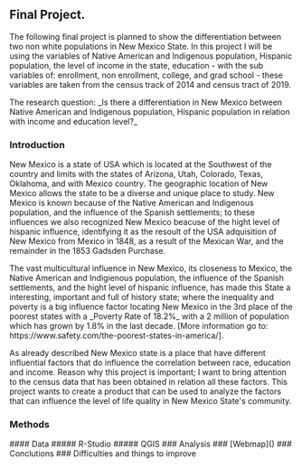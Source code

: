 ## Final Project.
<p> The following final project is planned to show the differentiation between two non white populations in New Mexico State. In this project I will be using the variables of Native American and Indigenous population, Hispanic population, the level of income in the state, education - with the sub variables of: enrollment, non enrollment, college, and grad school - these variables are taken from the census track of 2014 and census tract of 2019.</p>
<p> The research question: _Is there a differentiation in New Mexico between Native American and Indigenous population, Hispanic population in relation with income and education level?_ </p>  </p> </p> </p>

 ### Introduction 
 
 
 <p> New Mexico is a state of USA which is located at the Southwest of the country and limits with the states of Arizona, Utah, Colorado, Texas, Oklahoma, and with Mexico country. The geographic location of New Mexico allows the state to be a diverse and unique place to study. New Mexico is known because of the Native American and Indigenous population, and the influence of the Spanish settlements; to these influences we also recognized New Mexico beacuse of the hight level of hispanic influence, identifying it as the resoult of the USA adquisition of New Mexico from Mexico in 1848, as a result of the Mexican War, and the remainder in the 1853 Gadsden Purchase.</p>
 
 <p> The vast multicultural influence in New Mexico, its closeness to Mexico, the Native American and Indigienous population, the influence of the Spanish settlements, and the hight level of hispanic influence, has made this State a interesting, important and full of history state; where the inequality and poverty is a big influence factor locating New Mexico in the 3rd place of the poorest states with a _Poverty Rate of 18.2%_  with a 2 million of population which has grown by 1.8%  in the last decade. [More information go to: https://www.safety.com/the-poorest-states-in-america/]. </p>
 
 <p> As already described New Mexico state is a place that have different influential factors that do influence the correlation between race, education and income. Reason why this project is important; I want to bring attention to the census data that has been obtained in relation all these factors. This project wants to create a product that can be used to analyze the factors that can influence the level of life quality in New Mexico State's community. </p>
 
 ### Methods 
 <p>  </p>
#### Data 
##### R-Studio 
##### QGIS 
 ### Analysis 
 ### [Webmap]() 
 ### Conclutions 
 ### Difficulties and things to improve 
